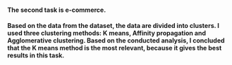#### The second task is e-commerce.
#### Based on the data from the dataset, the data are divided into clusters. I used three clustering methods: K means, Affinity propagation and Agglomerative clustering. Based on the conducted analysis, I concluded that the K means method is the most relevant, because it gives the best results in this task.

